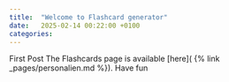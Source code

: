 ```yaml
---
title:  "Welcome to Flashcard generator"
date:   2025-02-14 00:22:00 +0100
categories: 
---
```

First Post
The Flashcards page is available [here]( {% link _pages/personalien.md %}). Have fun